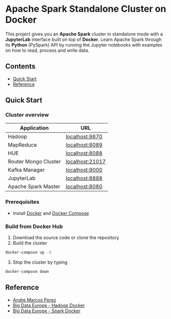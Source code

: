 # Apache Spark Standalone Cluster on Docker

This project gives you an **Apache Spark** cluster in standalone mode with a **JupyterLab** interface built on top of **Docker**.
Learn Apache Spark through its **Python** (PySpark) API by running the Jupyter notebooks with examples on how to read, process and write data.

## Contents

- [Quick Start](#quick-start)
- [Reference](#reference)

## <a name="quick-start"></a>Quick Start

### Cluster overview

| Application          | URL                                        |
| -------------------- | ------------------------------------------ |
| Hadoop               | [localhost:9870](http://localhost:9870/)   |
| MapReduce            | [localhost:8089](http://localhost:8089/)   |
| HUE                  | [localhost:8088](http://localhost:8088/)   |
| Router Mongo Cluster | [localhost:21017](http://localhost:21017/) |
| Kafka Manager        | [localhost:9000](http://localhost:9000/)   |
| JupyterLab           | [localhost:8888](http://localhost:8888/)   |
| Apache Spark Master  | [localhost:8080](http://localhost:8080/)   |

### Prerequisites

- Install [Docker](https://docs.docker.com/get-docker/) and [Docker Compose](https://docs.docker.com/compose/install/)

### Build from Docker Hub

1. Download the source code or clone the repository
2. Build the cluster

```bash
docker-compose up -d
```

3. Stop the cluster by typing

```bash
docker-compose down
```

## <a name="reference"></a>Reference

- [Andre Marcos Perez](https://github.com/cluster-apps-on-docker/spark-standalone-cluster-on-docker)
- [Big Data Europe - Hadoop Docker](https://github.com/big-data-europe/docker-hadoop)
- [Big Data Europe - Spark Docker](https://github.com/big-data-europe/docker-spark)
